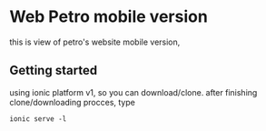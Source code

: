 # Web Petro mobile version
this is view of petro's website mobile version, 

## Getting started
using ionic platform v1, so you can download/clone. after finishing clone/downloading procces, type

```
ionic serve -l
```


